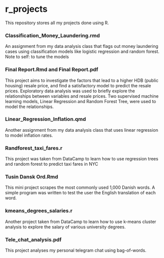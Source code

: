 # r_projects
This repository stores all my projects done using R.

### Classification_Money_Laundering.rmd
An assignment from my data analysis class that flags out money laundering cases using classification models like logistic regression and random forest. Note to self: to tune the models

### Final Report.Rmd and Final Report.pdf
This project aims to investigate the factors that lead to a higher HDB (public housing) resale price, and find a satisfactory model to predict the resale prices. Exploratory data analysis was used to briefly explore the relationships between variables and resale prices. Two supervised machine learning models, Linear Regression and Random Forest Tree, were used to model the relationships. 

### Linear_Regression_Inflation.qmd
Another assignment from my data analysis class that uses linear regression to model inflation rates.

### Randforest_taxi_fares.r
This project was taken from DataCamp to learn how to use regression trees and random forest to predict taxi fares in NYC

### Tusin Dansk Ord.Rmd
This mini project scrapes the most commonly used 1,000 Danish words. A simple program was written to test the user the English translation of each word.

### kmeans_degrees_salaries.r
Another project taken from DataCamp to learn how to use k-means cluster analysis to explore the salary of various university degrees.

### Tele_chat_analysis.pdf
This project analyses my personal telegram chat using bag-of-words. 
